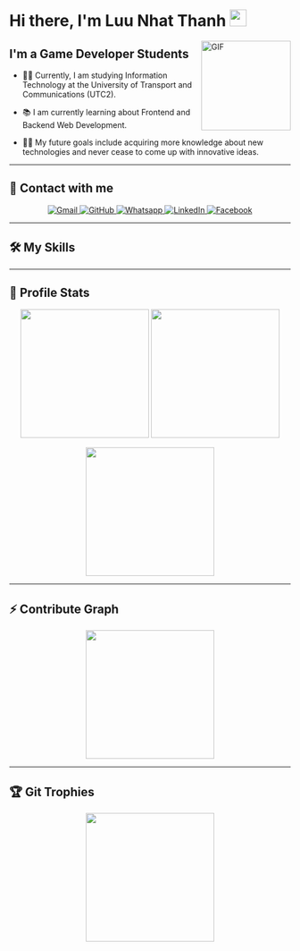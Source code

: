 # Hi there, I'm Luu Nhat Thanh <img width="30px" src="https://media.tenor.com/images/3b388fe03da271d2674faf85eb7c3fcd/tenor.gif" />

<img align="right" alt="GIF" height="160px" src="https://media.giphy.com/media/Ah3zHH7hvsSB2/giphy.gif" />

## I'm a Game Developer Students

- 👨‍💻 Currently, I am studying Information Technology at the University of Transport and Communications (UTC2).

- 📚 I am currently learning about Frontend and Backend Web Development.

- 💪🏼 My future goals include acquiring more knowledge about new technologies and never cease to come up with innovative ideas.

---

## 📲 Contact with me
<p align="center">
    <a href="">
        <img img src="https://img.shields.io/badge/gmail-%23EA4335.svg?style=plastic&logo=gmail&logoColor=white" alt="Gmail"/>
    </a>
    <a href="">
        <img src="https://img.shields.io/badge/github-%23181717.svg?style=plastic&logo=github&logoColor=white" alt="GitHub"/>
    </a>
    <a href="">
        <img src="https://img.shields.io/badge/whatsapp-%2325D366.svg?style=plastic&logo=whatsapp&logoColor=white" alt="Whatsapp"/>
    </a>
    <a href="">
        <img src="https://img.shields.io/badge/linkedin-%230A66C2.svg?style=plastic&logo=linkedin&logoColor=white" alt="LinkedIn"/>
    </a>
    <a href="">
        <img src="https://img.shields.io/badge/facebook-%231877F2.svg?style=plastic&logo=facebook&logoColor=white" alt="Facebook"/>
    </a>
</p>

---

## 🛠️ My Skills

 <p align="center"></p>

---

## 📝 Profile Stats

<p align="center">
    <img src="https://github-readme-stats.vercel.app/api?username=luunhatthanhcnttk61&theme=gotham&show_icons=true" height="230px" />
    <img src="https://github-readme-stats.vercel.app/api/top-langs/?username=luunhatthanhcnttk61&layout=compact&theme=gotham" height="230px"/>
</p>

<p align="center">
    <img src="https://github-readme-streak-stats.herokuapp.com/?user=luunhatthanhcnttk61&theme=gotham" height="230px"/>
</p>

---

## ⚡ Contribute Graph

<p align="center">
    <img src="https://github-readme-activity-graph.cyclic.app/graph?username=luunhatthanhcnttk61&theme=github" height="230px"/>
</p>

---

## 🏆 Git Trophies

<p align="center">
    <img src="https://github-profile-trophy.vercel.app/?username=luunhatthanhcnttk61&layout=compact&theme=tokyonight&column=4&margin-w=15&margin-h=15" height="230px"/>
</p>
